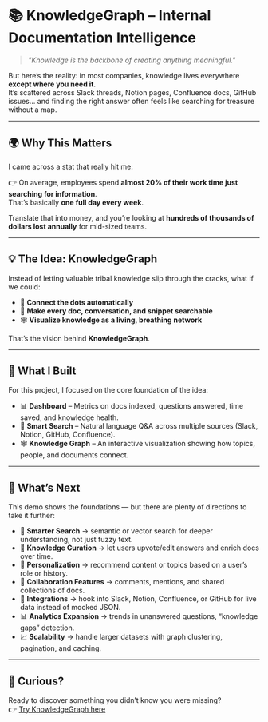 # 📚 KnowledgeGraph – Internal Documentation Intelligence

> _"Knowledge is the backbone of creating anything meaningful."_

But here’s the reality: in most companies, knowledge lives everywhere **except where you need it**.  
It’s scattered across Slack threads, Notion pages, Confluence docs, GitHub issues… and finding the right answer often feels like searching for treasure without a map.

---

## 🌍 Why This Matters

I came across a stat that really hit me:

👉 On average, employees spend **almost 20% of their work time just searching for information**.  
That’s basically **one full day every week**.

Translate that into money, and you’re looking at **hundreds of thousands of dollars lost annually** for mid-sized teams.

---

## 💡 The Idea: KnowledgeGraph

Instead of letting valuable tribal knowledge slip through the cracks, what if we could:

- 🔎 **Connect the dots automatically**
- 📖 **Make every doc, conversation, and snippet searchable**
- 🕸️ **Visualize knowledge as a living, breathing network**

That’s the vision behind **KnowledgeGraph**.

---

## 🚀 What I Built

For this project, I focused on the core foundation of the idea:

- 📊 **Dashboard** – Metrics on docs indexed, questions answered, time saved, and knowledge health.
- 🔎 **Smart Search** – Natural language Q&A across multiple sources (Slack, Notion, GitHub, Confluence).
- 🕸️ **Knowledge Graph** – An interactive visualization showing how topics, people, and documents connect.

---

## 🔮 What’s Next

This demo shows the foundations — but there are plenty of directions to take it further:

- 🤖 **Smarter Search** → semantic or vector search for deeper understanding, not just fuzzy text.
- 📝 **Knowledge Curation** → let users upvote/edit answers and enrich docs over time.
- 🎯 **Personalization** → recommend content or topics based on a user’s role or history.
- 💬 **Collaboration Features** → comments, mentions, and shared collections of docs.
- 🔗 **Integrations** → hook into Slack, Notion, Confluence, or GitHub for live data instead of mocked JSON.
- 📊 **Analytics Expansion** → trends in unanswered questions, “knowledge gaps” detection.
- 📈 **Scalability** → handle larger datasets with graph clustering, pagination, and caching.

---

## 🌟 Curious?

Ready to discover something you didn’t know you were missing?  
👉 [Try KnowledgeGraph here](https://interview-five-pi.vercel.app/)

